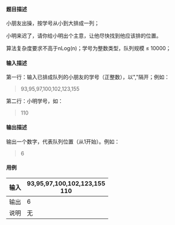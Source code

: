 #### 题目描述

小朋友出操，按学号从小到大排成一列；

小明来迟了，请你给小明出个主意，让他尽快找到他应该排的位置。

算法复杂度要求不高于nLog(n)；学号为整数类型，队列规模 ≤ 10000；

#### 输入描述

第一行：输入已排成队列的小朋友的学号（正整数），以","隔开；例如：

> 93,95,97,100,102,123,155

第二行：小明学号，如：

> 110

#### 输出描述

输出一个数字，代表队列位置（从1开始）。例如：

> 6

#### 用例


| 输入 | 93,95,97,100,102,123,155<br/>110 |
| ------ | ---------------------------------- |
| 输出 | 6                                |
| 说明 | 无                               |
